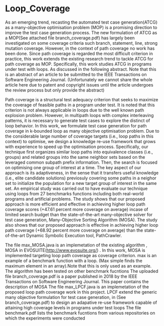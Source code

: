 # Loop_Coverage
 As an emerging trend, recasting the automated test case generation(ATCG) as a many-objective optimisation problem (MOP) is a promising direction to improve the test case generation process. The new formulation of ATCG as a MOP(See attached file branch_coverage.pdf) has largely been investigated on some coverage criteria such branch, statement, line, strong mutation coverage. However, in the context of path coverage no work has been done. Since path coverage is regarded the most difficult criterion in practice, this work extends the existing research trend to tackle ATCG for path coverage as MOP. Specifically, this  work studies ATCG in programs under test with loops. As discussed in the following abstract. Note that this is an abstract of an article to be submitted to the IEEE Transactions on Software Engineering Journal.   (Unfortunately we cannot share the whole article here due to patent and copyright issues until the article undergoes the review process but only provide the abstract)
 
 
 Path coverage is a structural test adequacy criterion that seeks to maximize the coverage of feasible paths in a program under test. It is noted that this criterion is not always applicable in loops due to the well known path explosion problem. However, in multipath loops with complex interleaving patterns, it is necessary to generate test cases to explore the distinct of loop behavior. In this work, we formulate  test case generation for path coverage in k-bounded loop as many objective optimisation problem. Due to the considerable large number of coverage targets (i.e., loop paths in this context) to optimise, we design a knowledge re-use framework that grows with experience to speed up the optimisation process. Specifically, our technique first organizes similar loop paths into equivalence classes (i.e., groups) and related groups into the same neighbor sets based on the leveraged common subpath prefix information. Then, the search is focused on optimising one group of interest at a time. The key aspect of our approach is its adaptiveness, in the sense that it transfers useful knowledge (i.e., elite candidate solutions) previosuly covering some paths in a neighor set to initialize the population for a new target group of interest in the same set. An empirical study was carried out to have evaluate our technique using loops from 27 benchmarks functions including both real-world programs and artificial problems. The study shows that our proposed approach is more efficient and effective in achieving higher loop path coverage scores (+47.61 percent more coverage on average) incase of limited search budget than the state-of-the-art many-objective solver for test case generation, Many-Objective Sorting Algorithm (MOSA). The study also shows that our proposed approach is effective in achieving higher loop path coverage (+68.92 percent more coverage on average) than the state-of-the-art Dynamic Symbolic Execution tool, PathCrawler.
 
The file max_MOSA.java is an implemetation of the existing algorithm , MOSA in EVOSUITE(http://www.evosuite.org/) . In this work, MOSA is implemented targeting loop path coverage as coverage 
criterion. max is an example of a benchmark function with a loop. (Max simple finds the maximum element in an array).Note that this is only used as an example. The algorithm has been tested on other benchmark fucntions
The uploaded file branch_coverage.pdf is a paper published in 2018 by the IEEE Transactions on Software Engineering Journal. This paper contains the description of MOSA
The file max_LPCF.java is an implemetation of the proposed loop path coverage work in this project. LPCF extend the generic
many objective formulation for test case generation, in (See branch_coverage.pdf) to design an adapative re-use framework capable of attaining
high coverage levels in programs under test loops
The file benchmark.pdf lists the benchmark fucntions from various repositories on which the experiments were conducted
